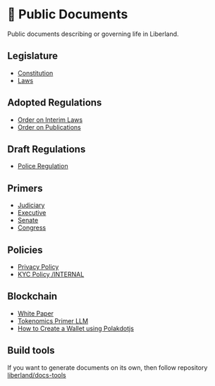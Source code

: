 # 📖 Public Documents

Public documents describing or governing life in Liberland.

## Legislature

* [Constitution](https://github.com/liberland/constitution/blob/master/Constitution.md)
* [Laws](https://github.com/liberland/laws)

## Adopted Regulations

* [Order on Interim Laws](<regulations/in force/orders/order-on-interim-laws.md>)
* [Order on Publications](<regulations/in force/orders/order-on-publication.md>)

## Draft Regulations

* [Police Regulation](regulations/drafts/police-regulation.md)

## Primers

* [Judiciary](primers/judiciary.md)
* [Executive](primers/executive.md)
* [Senate](primers/senate.md)
* [Congress](primers/congress.md)

## Policies

* [Privacy Policy](<policies/in force/justice/privacy-policy.md>)
* [KYC Policy /INTERNAL](<policies/in force/justice/privacy-policy.md>)

## Blockchain

* [White Paper](https://github.com/liberland/docs/blob/master/blockchain/white-paper.md)
* [Tokenomics Primer LLM](https://github.com/liberland/docs/blob/master/blockchain/tokenomics-primer.md)
* [How to Create a Wallet using Polakdotjs](https://github.com/liberland/docs/blob/master/blockchain/how-to-create-wallet.md)

## Build tools

If you want to generate documents on its own, then follow repository [liberland/docs-tools](https://github.com/liberland/docs-tools)
